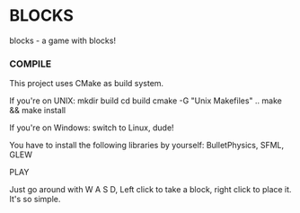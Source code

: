BLOCKS
======

blocks - a game with blocks!


### COMPILE

This project uses CMake as build system.

If you're on UNIX:
    mkdir build
    cd build
    cmake -G "Unix Makefiles" ..
    make && make install

If you're on Windows:
    switch to Linux, dude!

You have to install the following libraries by yourself:
    BulletPhysics, SFML, GLEW

PLAY

Just go around with W A S D,
Left click to take a block, right click to place it.
It's so simple.
